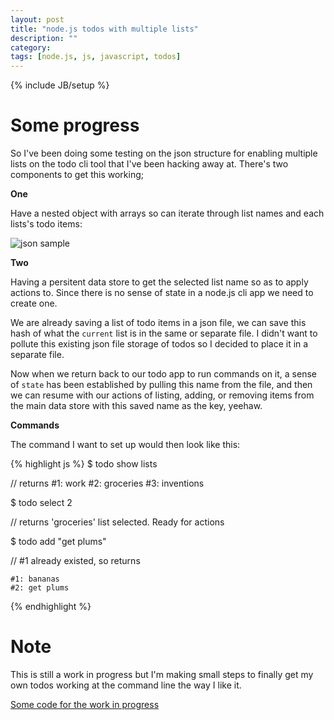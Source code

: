 ```yaml
---
layout: post
title: "node.js todos with multiple lists"
description: ""
category: 
tags: [node.js, js, javascript, todos]
---
```

{% include JB/setup %}

# Some progress

So I've been doing some testing on the json structure for enabling multiple lists on the todo cli tool that I've been hacking away at. There's two components to get this working; 

**One**

Have a nested object with arrays so can iterate through list names and each lists's todo items:

![json sample](http://content.screencast.com/users/User48/folders/Jing/media/086178f4-48e4-441f-8204-b41b5db9cfc1/00000101.png)


**Two**

Having a persitent data store to get the selected list name so as to apply actions to. Since there is no sense of state in a node.js cli app we need to create one. 

We are already saving a list of todo items in a json file, we can save this hash of what the `current` list is in the same or separate file. I didn't want to pollute this existing json file storage of todos so I decided to place it in a separate file.

Now when we return back to our todo app to run commands on it, a sense of `state` has been established by pulling this name from the file, and then we can resume with our actions of listing, adding, or removing items from the main data store with this saved name as the key, yeehaw.

**Commands**

The command I want to set up would then look like this:

{% highlight js %}
$ todo show lists

// returns
	#1: work
	#2: groceries
	#3: inventions

$ todo select 2

// returns
	'groceries' list selected. Ready for actions

$ todo add "get plums"

// #1 already existed, so returns

	#1: bananas
	#2: get plums

{% endhighlight %}

# Note
This is still a work in progress but I'm making small steps to finally get my own todos working at the command line the way I like it.

[Some code for the work in progress](https://github.com/design48/todo/commit/94291cd86a52dc8f31d8c5732e882d5d9f7b2ea5)
